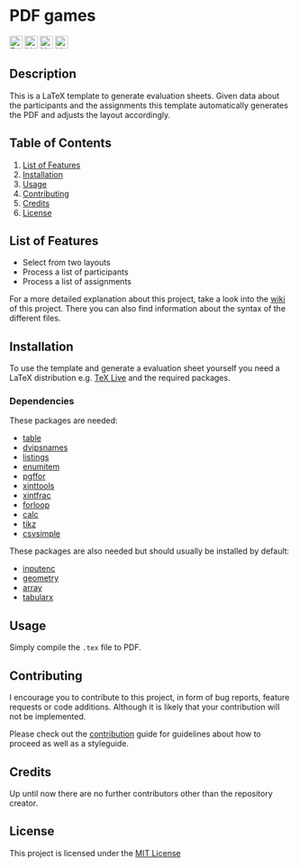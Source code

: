 # PDF games

[<img alt="Build status" src="https://img.shields.io/github/workflow/status/rwarnking/evaluation-sheet-template/Create%20PDFs?label=Build&logo=github&style=for-the-badge" height="23">](https://github.com/rwarnking/pdf-games/actions/workflows/compile.yml)
[<img alt="Linting status of master" src="https://img.shields.io/github/workflow/status/rwarnking/evaluation-sheet-template/Lint%20Code%20Base?label=Linter&style=for-the-badge" height="23">](https://github.com/marketplace/actions/super-linter)
[<img alt="Version" src="https://img.shields.io/github/v/release/rwarnking/evaluation-sheet-template?style=for-the-badge" height="23">](https://github.com/rwarnking/evaluation-sheet-template/releases/latest)
[<img alt="Licence" src="https://img.shields.io/github/license/rwarnking/evaluation-sheet-template?style=for-the-badge" height="23">](https://github.com/rwarnking/evaluation-sheet-template/blob/main/LICENSE)

## Description
This is a LaTeX template to generate evaluation sheets.
Given data about the participants and the assignments this template automatically
generates the PDF and adjusts the layout accordingly.

## Table of Contents
1. [List of Features](#list-of-features)
1. [Installation](#installation)
2. [Usage](#usage)
3. [Contributing](#contributing)
4. [Credits](#credits)
4. [License](#license)

## List of Features

- Select from two layouts
- Process a list of participants
- Process a list of assignments

For a more detailed explanation about this project, take a look into the
[wiki](https://github.com/rwarnking/evaluation-sheet-template/wiki) of this project.
There you can also find information about the syntax of the different files.

## Installation

To use the template and generate a evaluation sheet yourself you need a LaTeX distribution
e.g. [TeX Live](https://www.tug.org/texlive/) and the required packages.

<!--
Alternativly you can use one of the install scripts
([bash](https://github.com/rwarnking/evaluation-sheet-template/blob/main/install.sh) |
[powershell](https://github.com/rwarnking/evaluation-sheet-template/blob/main/install.ps1))
to install all dependencies and the acrotex package automatically.
-->

### Dependencies

These packages are needed:
- [table](https://ctan.org/pkg/insdljs)
- [dvipsnames](https://ctan.org/pkg/insdljs)
- [listings](https://ctan.org/pkg/insdljs)
- [enumitem](https://ctan.org/pkg/insdljs)
- [pgffor](https://ctan.org/pkg/insdljs)
- [xinttools](https://www.ctan.org/pkg/xint)
- [xintfrac](https://ctan.org/pkg/insdljs)
- [forloop](https://ctan.org/pkg/insdljs)
- [calc](https://ctan.org/pkg/insdljs)
- [tikz](https://ctan.org/pkg/insdljs)
- [csvsimple](https://ctan.org/pkg/insdljs)

These packages are also needed but should usually be installed by default:
- [inputenc](https://ctan.org/pkg/insdljs)
- [geometry](https://www.ctan.org/pkg/geometry)
- [array](https://ctan.org/pkg/insdljs)
- [tabularx](https://www.ctan.org/pkg/tabularx)

## Usage

Simply compile the `.tex` file to PDF.

## Contributing

I encourage you to contribute to this project, in form of bug reports, feature requests
or code additions. Although it is likely that your contribution will not be implemented.

Please check out the [contribution](docs/CONTRIBUTING.md) guide for guidelines about how to proceed
as well as a styleguide.

## Credits
Up until now there are no further contributors other than the repository creator.

## License
This project is licensed under the [MIT License](LICENSE)
